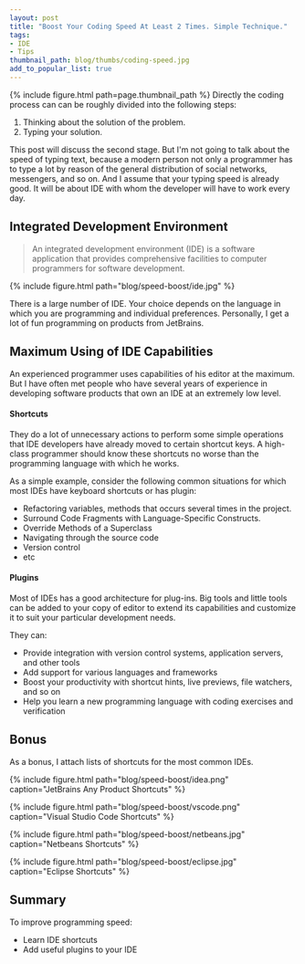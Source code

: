 ```yaml
---
layout: post
title: "Boost Your Coding Speed At Least 2 Times. Simple Technique."
tags:
- IDE
- Tips
thumbnail_path: blog/thumbs/coding-speed.jpg
add_to_popular_list: true
---
```


{% include figure.html path=page.thumbnail_path %}
Directly the coding process can can be roughly divided into the following steps: 
1. Thinking about the solution of the problem. 
2. Typing your solution.

This post will discuss the second stage. 
But I'm not going to talk about the speed of typing text, because a modern person not only a programmer 
has to type a lot by reason of the general distribution of social networks, messengers, and so on. 
And I assume that your typing speed is already good. It will be about IDE with whom the developer will have to work every day.


## Integrated Development Environment
<blockquote>
  <p>
An integrated development environment (IDE) is a software application that provides comprehensive facilities to computer programmers for software development.
  </p>
</blockquote>
{% include figure.html path="blog/speed-boost/ide.jpg" %}

There is a large number of IDE. Your choice depends on the language in which you are programming and individual preferences. 
Personally, I get a lot of fun programming on products from JetBrains.

## Maximum Using of IDE Capabilities 

An experienced programmer uses capabilities of his editor at the maximum. 
But I have often met people who have several years of experience in developing software products that own an IDE at an extremely low level.

#### Shortcuts

They do a lot of unnecessary actions to perform some simple operations that IDE developers have already moved to certain shortcut keys.
A high-class programmer should know these shortcuts no worse than the programming language with which he works.

As a simple example, consider the following common situations for which most IDEs have keyboard shortcuts or has plugin:

* Refactoring variables, methods that occurs several times in the project.
* Surround Code Fragments with Language-Specific Constructs.
* Override Methods of a Superclass
* Navigating through the source code
* Version control
* etc

#### Plugins

Most of IDEs has a good architecture for plug-ins. Big tools and little tools can be added to your 
copy of editor to extend its capabilities and customize it to suit your particular development needs. 

They can:

* Provide integration with version control systems, application servers, and other tools
* Add support for various languages and frameworks
* Boost your productivity with shortcut hints, live previews, file watchers, and so on
* Help you learn a new programming language with coding exercises and verification

## Bonus

As a bonus, I attach lists of shortcuts for the most common IDEs.

{% include figure.html path="blog/speed-boost/idea.png" caption="JetBrains Any Product Shortcuts" %}

{% include figure.html path="blog/speed-boost/vscode.png" caption="Visual Studio Code Shortcuts" %}

{% include figure.html path="blog/speed-boost/netbeans.jpg" caption="Netbeans Shortcuts" %}

{% include figure.html path="blog/speed-boost/eclipse.jpg" caption="Eclipse Shortcuts" %}

## Summary

To improve programming speed:

* Learn IDE shortcuts
* Add useful plugins to your IDE